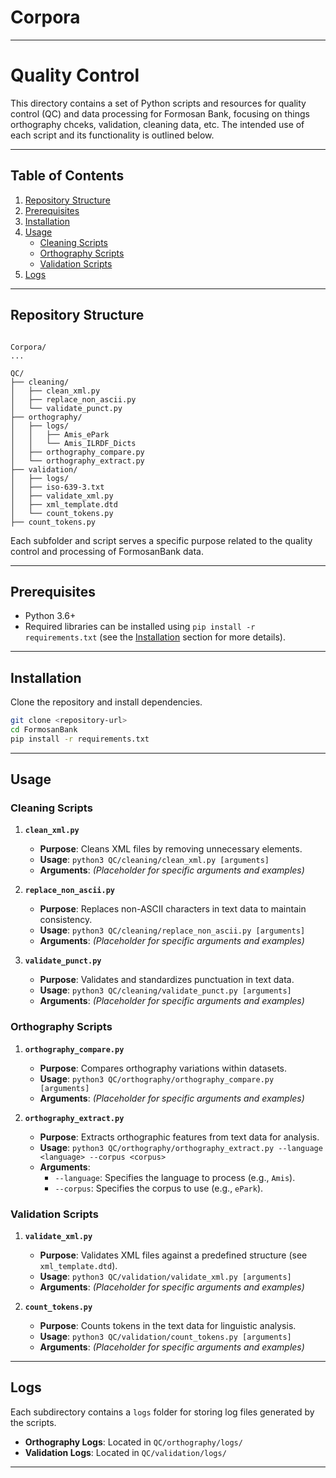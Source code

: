 # Corpora

---

# Quality Control

This directory contains a set of Python scripts and resources for quality control (QC) and data processing for Formosan Bank, focusing on things orthography chceks, validation, cleaning data, etc. The intended use of each script and its functionality is outlined below.

---

## Table of Contents

1. [Repository Structure](#repository-structure)
2. [Prerequisites](#prerequisites)
3. [Installation](#installation)
4. [Usage](#usage)
    - [Cleaning Scripts](#cleaning-scripts)
    - [Orthography Scripts](#orthography-scripts)
    - [Validation Scripts](#validation-scripts)
5. [Logs](#logs)

---

## Repository Structure

```plaintext

Corpora/
...

QC/
├── cleaning/
│   ├── clean_xml.py
│   ├── replace_non_ascii.py
│   └── validate_punct.py
├── orthography/
│   ├── logs/
│   │   ├── Amis_ePark
│   │   └── Amis_ILRDF_Dicts
│   ├── orthography_compare.py
│   └── orthography_extract.py
├── validation/
│   ├── logs/
│   ├── iso-639-3.txt
│   ├── validate_xml.py
│   ├── xml_template.dtd
│   └── count_tokens.py
├── count_tokens.py
```

Each subfolder and script serves a specific purpose related to the quality control and processing of FormosanBank data.

---

## Prerequisites

- Python 3.6+
- Required libraries can be installed using `pip install -r requirements.txt` (see the [Installation](#installation) section for more details).
---

## Installation

Clone the repository and install dependencies.

```bash
git clone <repository-url>
cd FormosanBank
pip install -r requirements.txt
```

---

## Usage

### Cleaning Scripts

1. **`clean_xml.py`**
   - **Purpose**: Cleans XML files by removing unnecessary elements.
   - **Usage**: `python3 QC/cleaning/clean_xml.py [arguments]`
   - **Arguments**: _(Placeholder for specific arguments and examples)_

2. **`replace_non_ascii.py`**
   - **Purpose**: Replaces non-ASCII characters in text data to maintain consistency.
   - **Usage**: `python3 QC/cleaning/replace_non_ascii.py [arguments]`
   - **Arguments**: _(Placeholder for specific arguments and examples)_

3. **`validate_punct.py`**
   - **Purpose**: Validates and standardizes punctuation in text data.
   - **Usage**: `python3 QC/cleaning/validate_punct.py [arguments]`
   - **Arguments**: _(Placeholder for specific arguments and examples)_

### Orthography Scripts

1. **`orthography_compare.py`**
   - **Purpose**: Compares orthography variations within datasets.
   - **Usage**: `python3 QC/orthography/orthography_compare.py [arguments]`
   - **Arguments**: _(Placeholder for specific arguments and examples)_

2. **`orthography_extract.py`**
   - **Purpose**: Extracts orthographic features from text data for analysis.
   - **Usage**: `python3 QC/orthography/orthography_extract.py --language <language> --corpus <corpus>`
   - **Arguments**:
     - `--language`: Specifies the language to process (e.g., `Amis`).
     - `--corpus`: Specifies the corpus to use (e.g., `ePark`).

### Validation Scripts

1. **`validate_xml.py`**
   - **Purpose**: Validates XML files against a predefined structure (see `xml_template.dtd`).
   - **Usage**: `python3 QC/validation/validate_xml.py [arguments]`
   - **Arguments**: _(Placeholder for specific arguments and examples)_

2. **`count_tokens.py`**
   - **Purpose**: Counts tokens in the text data for linguistic analysis.
   - **Usage**: `python3 QC/validation/count_tokens.py [arguments]`
   - **Arguments**: _(Placeholder for specific arguments and examples)_

---

## Logs

Each subdirectory contains a `logs` folder for storing log files generated by the scripts.

- **Orthography Logs**: Located in `QC/orthography/logs/`
- **Validation Logs**: Located in `QC/validation/logs/`

---